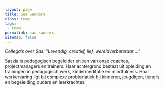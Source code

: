 ```yaml
---
layout: page
title: Sas Sanders
class: team
tags:
 - team
permalink: sas-sanders
sitemap: false
---
```

*Collega’s over Sas: "Levendig, creatief, lief, wereldverbeteraar ..."*

Saskia is pedagogisch begeleider en een van onze coaches, projectmanagers en trainers. Haar achtergrond bestaat uit opleiding en trainingen in pedagogisch werk, kindermeditatie en mindfulness. Haar werkervaring ligt bij complexe problematiek bij kinderen, jeugdigen, tieners en begeleiding ouders en leerkrachten.